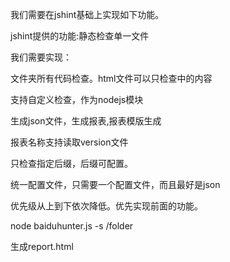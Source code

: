我们需要在jshint基础上实现如下功能。

jshint提供的功能:静态检查单一文件

我们需要实现：

文件夹所有代码检查。html文件可以只检查<script></script>中的内容

支持自定义检查，作为nodejs模块

生成json文件，生成报表,报表模版生成

报表名称支持读取version文件

只检查指定后缀，后缀可配置。

统一配置文件，只需要一个配置文件，而且最好是json



优先级从上到下依次降低。优先实现前面的功能。



node baiduhunter.js  -s /folder

生成report.html
